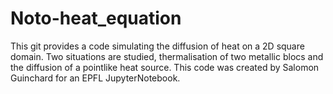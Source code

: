 # Noto-heat_equation

This git provides a code simulating the diffusion of heat on a 2D square domain. 
Two situations are studied, thermalisation of two metallic blocs and the diffusion of a pointlike heat source. 
This code was created by Salomon Guinchard for an EPFL JupyterNotebook.

